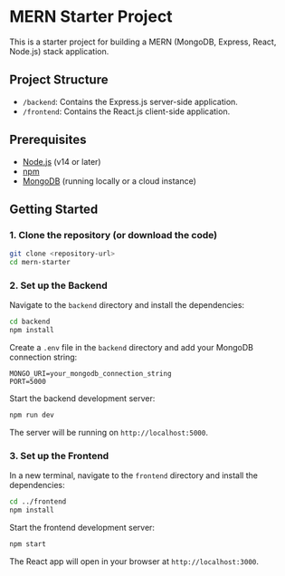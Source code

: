 # MERN Starter Project

This is a starter project for building a MERN (MongoDB, Express, React, Node.js) stack application.

## Project Structure

- `/backend`: Contains the Express.js server-side application.
- `/frontend`: Contains the React.js client-side application.

## Prerequisites

- [Node.js](https://nodejs.org/) (v14 or later)
- [npm](https://www.npmjs.com/)
- [MongoDB](https://www.mongodb.com/try/download/community) (running locally or a cloud instance)

## Getting Started

### 1. Clone the repository (or download the code)

```bash
git clone <repository-url>
cd mern-starter
```

### 2. Set up the Backend

Navigate to the `backend` directory and install the dependencies:

```bash
cd backend
npm install
```

Create a `.env` file in the `backend` directory and add your MongoDB connection string:

```
MONGO_URI=your_mongodb_connection_string
PORT=5000
```

Start the backend development server:

```bash
npm run dev
```

The server will be running on `http://localhost:5000`.

### 3. Set up the Frontend

In a new terminal, navigate to the `frontend` directory and install the dependencies:

```bash
cd ../frontend
npm install
```

Start the frontend development server:

```bash
npm start
```

The React app will open in your browser at `http://localhost:3000`.
